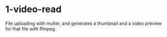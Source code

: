 # 1-video-read

File uploading with multer, and generates a thumbnail and a video preview for that file with ffmpeg.